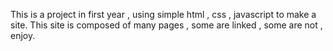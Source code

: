 This is a project in first year , using simple html , css , javascript to make a site. This site is composed of many pages , some are linked , some are not , enjoy. 
